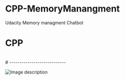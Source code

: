 # CPP-MemoryManangment
Udacity Memory managment Chatbot

# CPP


<br>
# ----------------------------


![Image description](link-to-image)
